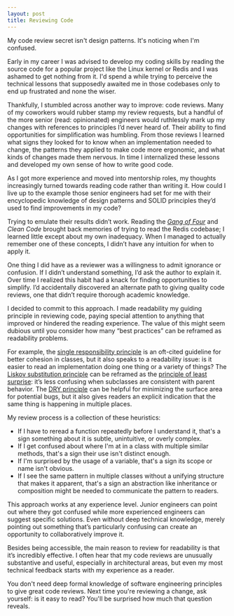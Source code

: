 ```yaml
---
layout: post
title: Reviewing Code
---
```


My code review secret isn't design patterns. It's noticing when I'm confused.

<!--more-->

Early in my career I was advised to develop my coding skills by reading the source code for a popular project like the Linux kernel or Redis and I was ashamed to get nothing from it. I'd spend a while trying to perceive the technical lessons that supposedly awaited me in those codebases only to end up frustrated and none the wiser.

Thankfully, I stumbled across another way to improve: code reviews. Many of my coworkers would rubber stamp my review requests, but a handful of the more senior (read: opinionated) engineers would ruthlessly mark up my changes with references to principles I’d never heard of. Their ability to find opportunities for simplification was humbling. From those reviews I learned what signs they looked for to know when an implementation needed to change, the patterns they applied to make code more ergonomic, and what kinds of changes made them nervous. In time I internalized these lessons and developed my own sense of how to write good code.

As I got more experience and moved into mentorship roles, my thoughts increasingly turned towards reading code rather than writing it. How could I live up to the example those senior engineers had set for me with their encyclopedic knowledge of design patterns and SOLID principles they’d used to find improvements in my code?

Trying to emulate their results didn’t work. Reading the _[Gang of Four](https://en.wikipedia.org/wiki/Design_Patterns)_ and _Clean Code_ brought back memories of trying to read the Redis codebase; I learned little except about my own inadequacy. When I managed to actually remember one of these concepts, I didn’t have any intuition for when to apply it.

One thing I did have as a reviewer was a willingness to admit ignorance or confusion. If I didn’t understand something, I’d ask the author to explain it. Over time I realized this habit had a knack for finding opportunities to simplify. I’d accidentally discovered an alternate path to giving quality code reviews, one that didn’t require thorough academic knowledge.

I decided to commit to this approach. I made readability my guiding principle in reviewing code, paying special attention to anything that improved or hindered the reading experience. The value of this might seem dubious until you consider how many “best practices” can be reframed as readability problems. 

For example, the [single responsibility principle](https://en.wikipedia.org/wiki/Single-responsibility_principle) is an oft-cited guideline for better cohesion in classes, but it also speaks to a readability issue: is it easier to read an implementation doing one thing or a variety of things? The [Liskov substitution principle](https://en.wikipedia.org/wiki/Liskov_substitution_principle) can be reframed as the [principle of least surprise](https://en.wikipedia.org/wiki/Principle_of_least_astonishment): it’s less confusing when subclasses are consistent with parent behavior. The [DRY principle](https://en.wikipedia.org/wiki/Don't_repeat_yourself) can be helpful for minimizing the surface area for potential bugs, but it also gives readers an explicit indication that the same thing is happening in multiple places.

My review process is a collection of these heuristics:
- If I have to reread a function repeatedly before I understand it, that's a sign something about it is subtle, unintuitive, or overly complex. 
- If I get confused about where I'm at in a class with multiple similar methods, that's a sign their use isn't distinct enough. 
- If I'm surprised by the usage of a variable, that's a sign its scope or name isn't obvious. 
- If I see the same pattern in multiple classes without a unifying structure that makes it apparent, that's a sign an abstraction like inheritance or composition might be needed to communicate the pattern to readers.

This approach works at any experience level. Junior engineers can point out where they got confused while more experienced engineers can suggest specific solutions. Even without deep technical knowledge, merely pointing out something that’s particularly confusing can create an opportunity to collaboratively improve it.

Besides being accessible, the main reason to review for readability is that it’s incredibly effective. I often hear that my code reviews are unusually substantive and useful, especially in architectural areas, but even my most technical feedback starts with my experience as a reader.

You don't need deep formal knowledge of software engineering principles to give great code reviews. Next time you're reviewing a change, ask yourself: is it easy to read? You'll be surprised how much that question reveals.